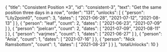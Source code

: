 {
  "title": "Consistent Position ×3",
  "id": "consistent-3",
  "text": "Get the same position three days in a row",
  "order": "131",
  "unlocks": [
    {
      "person": "Lily2point0",
      "count": 3,
      "dates": [
        "2021-06-28",
        "2021-07-12",
        "2021-08-13"
      ]
    },
    {
      "person": "leaf",
      "count": 2,
      "dates": [
        "2021-06-23",
        "2021-07-09"
      ]
    },
    {
      "person": "joelcarr",
      "count": 2,
      "dates": [
        "2021-07-09",
        "2021-08-11"
      ]
    },
    {
      "person": "varjmes",
      "count": 1,
      "dates": [
        "2021-06-27"
      ]
    },
    {
      "person": "Ania",
      "count": 1,
      "dates": [
        "2021-07-16"
      ]
    },
    {
      "person": "Nick Ramsbottom",
      "count": 1,
      "dates": [
        "2021-08-23"
      ]
    }
  ],
  "totalUnlocks": 10
}